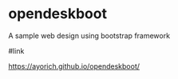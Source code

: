 # opendeskboot
A sample web design using bootstrap framework

#link

https://ayorich.github.io/opendeskboot/
